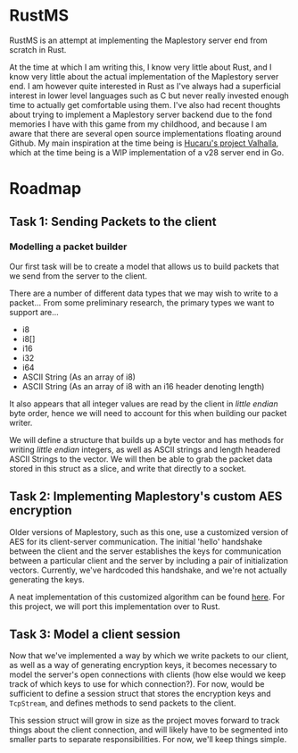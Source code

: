 # RustMS
RustMS is an attempt at implementing the Maplestory server end from scratch in Rust.

At the time at which I am writing this, I know very little about Rust, and I know very little about the actual implementation of the Maplestory server end. I am however quite interested in Rust as I've always had a superficial interest in lower level languages such as C but never really invested enough time to actually get comfortable using them. I've also had recent thoughts about trying to implement a Maplestory server backend due to the fond memories I have with this game from my childhood, and because I am aware that there are several open source implementations floating around Github. My main inspiration at the time being is [Hucaru's project Valhalla](https://github.com/Hucaru/Valhalla), which at the time being is a WIP implementation of a v28 server end in Go.

# Roadmap

## Task 1: Sending Packets to the client

### Modelling a packet builder
Our first task will be to create a model that allows us to build packets that we send from the server to the client.

There are a number of different data types that we may wish to write to a packet... From some preliminary research, the primary types we want to support are...
* i8
* i8[]
* i16
* i32
* i64
* ASCII String (As an array of i8)
* ASCII String (As an array of i8 with an i16 header denoting length)

It also appears that all integer values are read by the client in *little endian* byte order, hence we will need to account for this when building our packet writer. 

We will define a structure that builds up a byte vector and has methods for writing *little endian* integers, as well as ASCII strings and length headered ASCII Strings to the vector. We will then be able to grab the packet data stored in this struct as a slice, and write that directly to a socket.

## Task 2: Implementing Maplestory's custom AES encryption
Older versions of Maplestory, such as this one, use a customized version of AES for its client-server communication. The initial 'hello' handshake between the client and the server establishes the keys for communication between a particular client and the server by including a pair of initialization vectors. Currently, we've hardcoded this handshake, and we're not actually generating the keys.

A neat implementation of this customized algorithm can be found [here](https://github.com/hadeutscher/MapleLib/tree/master/MapleCryptoLib). For this project, we will port this implementation over to Rust.


## Task 3: Model a client session
Now that we've implemented a way by which we write packets to our client, as well as a way of generating encryption keys, it becomes necessary to model the server's open connections with clients (how else would we keep track of which keys to use for which connection?). For now, would be sufficient to define a session struct that stores the encryption keys and `TcpStream`, and defines methods to send packets to the client. 

This session struct will grow in size as the project moves forward to track things about the client connection, and will likely have to be segmented into smaller parts to separate responsibilities. For now, we'll keep things simple.